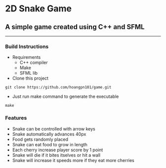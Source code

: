 ﻿# 2D Snake Game

## A simple game created using C++ and SFML

---

### Build Instructions

- Requirements
  - C++ compiler
  - Make
  - SFML lib
- Clone this project
```
git clone https://github.com/hoangpn101/game.git
```
- Just run make command to generate the executable
```
make
```

### Features

- Snake can be controlled with arrow keys
- Snake automatically advances 40px
- Food gets randomly placed
- Snake can eat food to grow in length
- Each cherry increase player score by 1 point
- Snake will die if it bites itselves or hit a wall
- Snake will increase it speeds more if they eat more cherries
